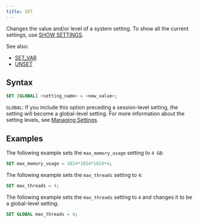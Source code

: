 ```yaml
---
title: SET
---
```


Changes the value and/or level of a system setting. To show all the current settings, use [SHOW SETTINGS](../40-show/show-settings.md).

See also:

- [SET_VAR](03-set-var.md)
- [UNSET](02-unset.md)

## Syntax

```sql
SET [GLOBAL] <setting_name> = <new_value>;
```

`GLOBAL`: If you include this option preceding a session-level setting, the setting will become a global-level setting. For more information about the setting levels, see [Managing Settings](../../13-sql-reference/42-manage-settings.md).

## Examples

The following example sets the `max_memory_usage` setting to `4 GB`:

```sql
SET max_memory_usage = 1024*1024*1024*4;
```

The following example sets the `max_threads` setting to `4`:

```sql
SET max_threads = 4;
```

The following example sets the `max_threads` setting to `4` and changes it to be a global-level setting:

```sql
SET GLOBAL max_threads = 4;
```